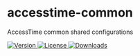 # accesstime-common
 AccessTime common shared configurations

<p>
  <a href="https://www.npmjs.com/package/@accesstimeio/accesstime-common">
    <picture>
      <source srcset="https://img.shields.io/npm/v/@accesstimeio/accesstime-common">
      <img src="https://img.shields.io/npm/v/@accesstimeio/accesstime-common" alt="Version">
    </picture>
  </a>
  <a href="https://github.com/accesstimeio/accesstime-common/blob/main/LICENSE">
    <picture>
      <source srcset="https://img.shields.io/npm/l/@accesstimeio/accesstime-common">
      <img src="https://img.shields.io/npm/l/@accesstimeio/accesstime-common" alt="License">
    </picture>
  </a>
  <a href="https://www.npmjs.com/package/@accesstimeio/accesstime-common">
    <picture>
      <source srcset="https://img.shields.io/npm/dw/@accesstimeio/accesstime-common">
      <img src="https://img.shields.io/npm/dw/@accesstimeio/accesstime-common" alt="Downloads">
    </picture>
  </a>
</p>
